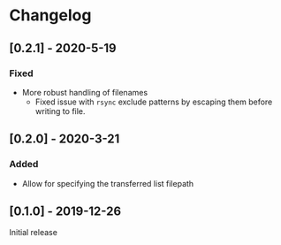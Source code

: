 # Changelog

## [0.2.1] - 2020-5-19
### Fixed
- More robust handling of filenames
  - Fixed issue with `rsync` exclude patterns by escaping them before writing to file.

## [0.2.0] - 2020-3-21
### Added
- Allow for specifying the transferred list filepath

## [0.1.0] - 2019-12-26
Initial release